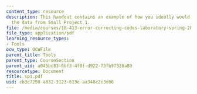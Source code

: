 ```yaml
---
content_type: resource
description: This handout contains an example of how you ideally would have plotted
  the data from Small Project 1.
file: /media/courses/18-413-error-correcting-codes-laboratory-spring-2004/cb3c7299a8323123613eaa348c2c3c66_sp1.pdf
file_type: application/pdf
learning_resource_types:
- Tools
ocw_type: OCWFile
parent_title: Tools
parent_type: CourseSection
parent_uid: a045bc83-6bf3-4f8f-d922-73fb97328a80
resourcetype: Document
title: sp1.pdf
uid: cb3c7299-a832-3123-613e-aa348c2c3c66
---
```

